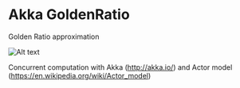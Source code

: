 # Akka GoldenRatio

Golden Ratio approximation

![Alt text](http://mathworld.wolfram.com/images/equations/GoldenRatio/NumberedEquation7.gif "Golden ratio approximation")


Concurrent computation with Akka (http://akka.io/) and Actor model (https://en.wikipedia.org/wiki/Actor_model)
